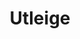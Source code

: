 ---
title: Utleige

menu:
  main:
    weight: 2

list:
  - title: Gravemaskin
    desc: <p>Grøfting, drenering, opphogging/pigging med minigraver</p> <p>Kontakt <a href="mailto:kontakt@bueneroyr.no">kontakt@bueneroyr.no</a> for prisoverslag</p>.
    images:
      - minigraver.png
      - dumper.png
---